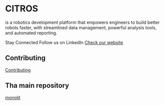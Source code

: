 # CITROS
is a robotics development platform that empowers engineers to build better robots faster, with streamlined data management, powerful analysis tools, and automated reporting.

Stay Connected
Follow us on LinkedIn
[Check our website](citros.io)

## Contributing
[Contributing](https://github.com/lulav-citros/citros-monolit/blob/master/CONTRIBUTING.md)

## Tha main repository
[monolit](https://github.com/lulav-citros/citros-monolit)

